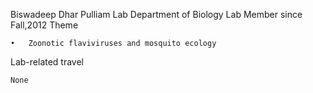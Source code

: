 Biswadeep Dhar
Pulliam Lab
Department of Biology
Lab Member since Fall,2012
Theme

    •	Zoonotic flaviviruses and mosquito ecology

Lab-related travel

    None
